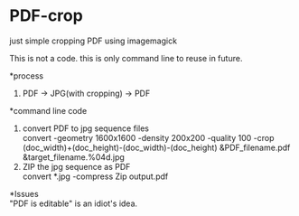 # PDF-crop
just simple cropping PDF using imagemagick


This is not a code. this is only command line to reuse in future.	

*process
1) PDF -> JPG(with cropping) -> PDF

*command line code 	
1. convert PDF to jpg sequence files	
	convert -geometry 1600x1600 -density 200x200 -quality 100 -crop (doc_width)+(doc_height)-(doc_width)-(doc_height) &PDF_filename.pdf &target_filename.%04d.jpg	
2. ZIP the jpg sequence as PDF	
convert *.jpg -compress Zip output.pdf

*Issues 				
"PDF is editable" is an idiot's idea.

